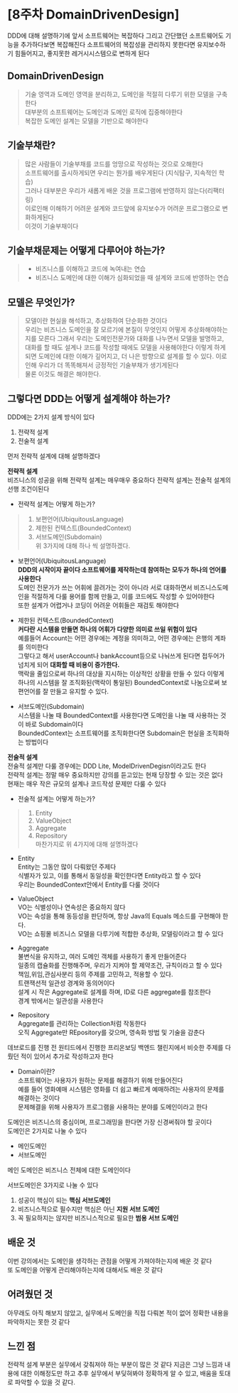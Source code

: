 # \[8주차 DomainDrivenDesign]

DDD에 대해 설명하기에 앞서 
소프트웨어는 복잡하다 그리고 간단했던 소프트웨어도 기능을 추가하다보면 복잡해진다 
소프트웨어의 복잡성을 관리하지 못한다면 유지보수하기 힘들어지고, 좋지못한 레거시시스템으로 변하게 된다

## DomainDrivenDesign     
> 기술 영역과 도메인 영역을 분리하고, 도메인을 적절히 다루기 위한 모델을 구축한다      
> 대부분의 소프트웨어는 도메인과 도메인 로직에 집중해야한다      
> 복잡한 도메인 설계는 모델을 기반으로 해야한다     

## 기술부채란?   
> 많은 사람들이 기술부채를 코드를 엉망으로 작성하는 것으로 오해한다       
> 소프트웨어를 출시하게되면 우리는 뭔가를 배우게된다 (지식탐구, 지속적인 학습)     
> 그러나 대부분은 우리가 새롭게 배운 것을 프로그램에 반영하지 않는다(리팩터링)     
> 이로인해 이해하기 어려운 설계와 코드앞에 유지보수가 어려운 프로그램으로 변화하게된다      
> 이것이 기술부채이다      

## 기술부채문제는 어떻게 다루어야 하는가?     
> - 비즈니스를 이해하고 코드에 녹여내는 연습     
> - 비즈니스 도메인에 대한 이해가 심화되었을 때 설계와 코드에 반영하는 연습 

## 모델은 무엇인가? 
> 모델이란 현실을 해석하고, 추상화하여 단순화한 것이다      
> 우리는 비즈니스 도메인을 잘 모르기에 본질이 무엇인지 어떻게 추상화해야하는지를 모른다 
> 그래서 우리는 도메인전문가와 대화를 나누면서 모델을 발명하고, 대화를 할 때도 설계나 코드를 작성할 때에도 모델을 사용해야한다 
> 이렇게 하게되면 도메인에 대한 이해가 깊어지고, 더 나은 방향으로 설계를 할 수 있다.
> 이로인해 우리가 더 똑똑해져서 긍정적인 기술부채가 생기게된다   
> 물론 이것도 해결은 해야한다.    

## 그렇다면 DDD는 어떻게 설계해야 하는가? 
DDD에는 2가지 설계 방식이 있다 

1. 전략적 설계
2. 전술적 설계 

먼저 전략적 설계에 대해 설명하겠다       

**전략적 설계**     
비즈니스의 성공을 위해 전략적 설계는 매우매우 중요하다 전략적 설계는 전술적 설계의 선행 조건이된다     

- 전략적 설계는 어떻게 하는가?     
> 1. 보편언어(UbiquitousLanguage)     
> 2. 제한된 컨텍스트(BoundedContext)     
> 3. 서브도메인(Subdomain)    
위 3가지에 대해 하나 씩 설명하겠다.       

- 보편언어(UbiquitousLanguage)     
**DDD의 시작이자 끝이다 소프트웨어를 제작하는데 참여하는 모두가 하나의 언어를 사용한다**     
도메인 전문가가 쓰는 어휘에 끌려가는 것이 아니라 서로 대화하면서 비즈니스도메인을 적절하게 다룰 용어를 함께 만들고, 이를 코드에도 작성할 수 있어야한다      
또한 설계가 어렵거나 코딩이 어려운 어휘들은 재검토 해야한다      

- 제한된 컨텍스트(BoundedContext)     
**커다란 시스템을 만들면 하나의 어휘가 다양한 의미로 쓰일 위험이 있다**    
예를들어 Account는 어떤 경우에는 계정을 의미하고, 어떤 경우에는 은행의 계좌를 의미한다     
그렇다고 해서 userAccount나 bankAccount등으로 나눠쓰게 된다면 접두어가 넘치게 되어 **대화할 때 비용이 증가한다.**   
맥락을 줄임으로써 하나의 대상을 지시하는 이상적인 상황을 만들 수 있다 
이렇게 하나의 시스템을 잘 조직화된(맥락이 통일된) BoundedContext로 나눔으로써 보편언어를 잘 만들고 유지할 수 있다.

- 서브도메인(Subdomain)     
시스템을 나눌 때 BoundedContext를 사용한다면 도메인을 나눌 때 사용하는 것이 바로 Subdomain이다    
BoundedContext는 소프트웨어를 조직화한다면 Subdomain은 현실을 조직화하는 방법이다    

**전술적 설계**     
전술적 설계만 다룰 경우에는 DDD Lite, ModelDrivenDegisn이라고도 한다    
전략적 설계는 정말 매우 중요하지만 강의를 듣고있는 현재 당장할 수 있는 것은 없다    
현재는 매우 작은 규모의 설계나 코드작성 문제만 다룰 수 있다     

- 전술적 설계는 어떻게 하는가?     
> 1. Entity    
> 2. ValueObject     
> 3. Aggregate     
> 4. Repository     
마찬가지로 위 4가지에 대해 설명하겠다   

- Entity    
Entity는 그동안 많이 다뤄왔던 주제다    
식별자가 있고, 이를 통해서 동일성을 확인한다면 Entity라고 할 수 있다    
우리는 BoundedContext안에서 Entity를 다룰 것이다     

- ValueObject     
VO는 식별성이나 연속성은 중요하지 않다    
VO는 속성을 통해 동등성을 판단하며, 항상 Java의 Equals 메소드를 구현해야 한다.      
VO는 쇼핑몰 비즈니스 모델을 다루기에 적합한 추상화, 모델링이라고 할 수 있다   

- Aggregate     
불변식을 유지하고, 여러 도메인 객체를 사용하기 좋게 만들어준다    
일종의 캡슐화를 진행해주며, 우리가 지켜야 할 제약조건, 규칙이라고 할 수 있다    
책임,위임,관심사분리 등의 주제를 고민하고, 적용할 수 있다.   
트랜잭션적 일관성 경계와 동의어이다    
설계 시 작은 Aggregate로 설계를 하며, ID로 다른 aggregate를 참조한다    
경계 밖에서는 일관성을 사용한다    

- Repository     
Aggregate를 관리하는 Collection처럼 작동한다     
오직 Aggregate만 REpository를 갖으며, 영속화 방법 및 기술을 감춘다     


데브로드를 진행 전 원티드에서 진행한 프리온보딩 백엔드 챌린지에서 비슷한 주제를 다뤘던 적이 있어서 추가로 작성하고자 한다      

- Domain이란?     
소프트웨어는 사용자가 원하는 문제를 해결하기 위해 만들어진다      
예를 들어 영화예매 시스템은 영화를 더 쉽고 빠르게 예매하려는 사용자의 문제를 해결하는 것이다     
문제해결을 위해 사용자가 프로그램을 사용하는 분야를 도메인이라고 한다     

도메인은 비즈니스의 중심이며, 프로그래밍을 한다면 가장 신경써줘야 할 곳이다       
도메인은 2가지로 나눌 수 있다      
- 메인도메인        
- 서브도메인     

메인 도메인은 비즈니스 전체에 대한 도메인이다     

서브도메인은 3가지로 나눌 수 있다     
1. 성공이 핵심이 되는 **핵심 서브도메인**    
2. 비즈니스적으로 필수지만 핵심은 아닌 **지원 서브 도메인**    
3. 꼭 필요하지는 않지만 비즈니스적으로 필요한 **범용 서브 도메인**     

## 배운 것      
이번 강의에서는 도메인을 생각하는 관점을 어떻게 가져야하는지에 배운 것 같다        
또 도메인을 어떻게 관리해야하는지에 대해서도 배운 것 같다      

## 어려웠던 것       
아무래도 아직 해보지 않았고, 실무에서 도메인을 직접 다뤄본 적이 없어 정확한 내용을 파악하지는 못한 것 같다      

## 느낀 점       
전략적 설계 부분은 실무에서 갖춰져야 하는 부분이 많은 것 같다 지금은 그냥 느낌과 내용에 대한 이해정도만 하고 추후 실무에서 부딪혀봐야 정확하게 알 수 있고, 배움을 토대로 파악할 수 있을 것 같다.      












